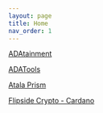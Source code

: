 ```yaml
---
layout: page
title: Home
nav_order: 1
---
```


[ADAtainment](https://www.adatainment.com/)

[ADATools](https://adatools.io/)

[Atala Prism](https://www.atalaprism.io/)

[Flipside Crypto - Cardano](https://app.flipsidecrypto.com/cooperative/cardano)
